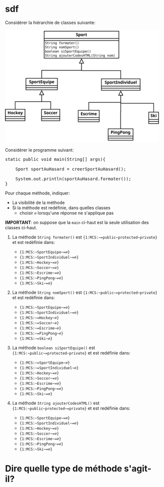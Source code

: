 # sdf

Considérer la hiérarchie de classes suivante:

<center>
<img src="hierarchie_sports.svg" width="600px">
</center>

Considérer le programme suivant:

<pre>
static public void main(String[] args){

    Sport sportAuHasard = creerSportAuHasard();

    System.out.println(sportAuHasard.formater());
}
</pre>

Pour chaque méthode, indiquer:

* La visibilité de la méthode
* Si la méthode est redéfinie, dans quelles classes
    * choisir `∅` lorsqu'une réponse ne s'applique pas

**IMPORTANT**: on suppose que la `main` ci-haut est la seule utilisation des classes ci-haut.


1. La méthode `String formater()` est `{1:MCS:~=public~protected~private}` et est redéfinie dans: 
    * `{1:MCS:~SportEquipe~=∅}`
    * `{1:MCS:~SportIndividuel~=∅}`
    * `{1:MCS:~Hockey~=∅}`
    * `{1:MCS:~Soccer~=∅}`
    * `{1:MCS:~Escrime~=∅}`
    * `{1:MCS:~PingPong~=∅}`
    * `{1:MCS:~Ski~=∅}`

1. La méthode `String nomSport()` est `{1:MCS:~public~=protected~private}` et est redéfinie dans: 
    * `{1:MCS:~SportEquipe~=∅}`
    * `{1:MCS:~SportIndividuel~=∅}`
    * `{1:MCS:~=Hockey~∅}`
    * `{1:MCS:~=Soccer~∅}`
    * `{1:MCS:~=Escrime~∅}`
    * `{1:MCS:~=PingPong~∅}`
    * `{1:MCS:~=Ski~∅}`

1. La méthode `boolean siSportEquipe()` est `{1:MCS:~public~=protected~private}` et est redéfinie dans: 
    * `{1:MCS:~=SportEquipe~∅}`
    * `{1:MCS:~=SportIndividuel~∅}`
    * `{1:MCS:~Hockey~=∅}`
    * `{1:MCS:~Soccer~=∅}`
    * `{1:MCS:~Escrime~=∅}`
    * `{1:MCS:~PingPong~=∅}`
    * `{1:MCS:~Ski~=∅}`

1. La méthode `String ajouterCodesHTML()` est `{1:MCS:~public~protected~=private}` et est redéfinie dans: 
    * `{1:MCS:~SportEquipe~=∅}`
    * `{1:MCS:~SportIndividuel~=∅}`
    * `{1:MCS:~Hockey~=∅}`
    * `{1:MCS:~Soccer~=∅}`
    * `{1:MCS:~Escrime~=∅}`
    * `{1:MCS:~PingPong~=∅}`
    * `{1:MCS:~Ski~=∅}`




# Dire quelle type de méthode s'agit-il?
    



